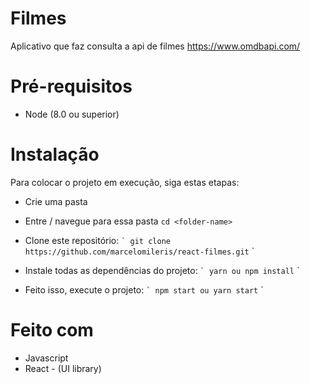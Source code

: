 # Filmes
Aplicativo que faz consulta a api de filmes https://www.omdbapi.com/

# Pré-requisitos
- Node (8.0 ou superior)

# Instalação
Para colocar o projeto em execução, siga estas etapas:
- Crie uma pasta
- Entre / navegue para essa pasta
``
cd <folder-name>
``

- Clone este repositório:
`` `
git clone https://github.com/marcelomileris/react-filmes.git
`` `

- Instale todas as dependências do projeto:
`` `
yarn ou npm install
`` `
- Feito isso, execute o projeto:
`` `
npm start ou yarn start
`` `

# Feito com 
- Javascript
- React - (UI library)
